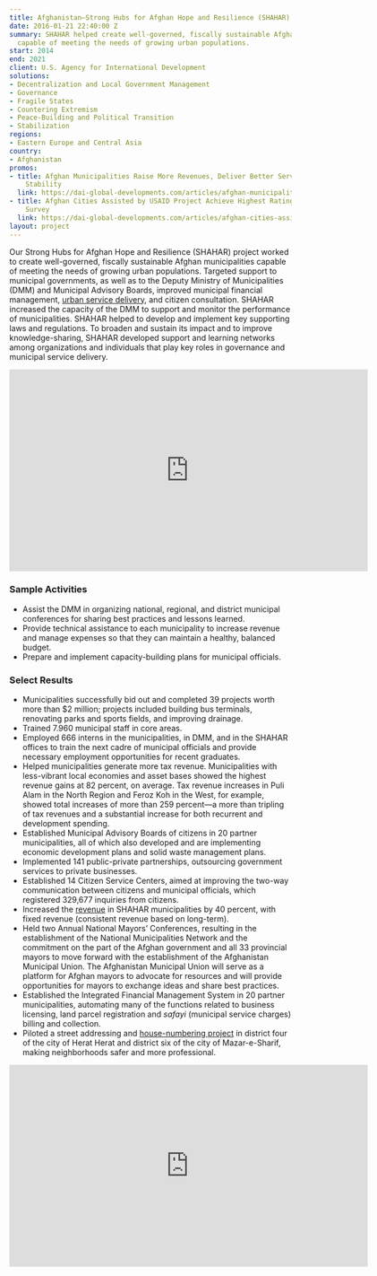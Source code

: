 ```yaml
---
title: Afghanistan—Strong Hubs for Afghan Hope and Resilience (SHAHAR)
date: 2016-01-21 22:40:00 Z
summary: SHAHAR helped create well-governed, fiscally sustainable Afghan municipalities
  capable of meeting the needs of growing urban populations.
start: 2014
end: 2021
client: U.S. Agency for International Development
solutions:
- Decentralization and Local Government Management
- Governance
- Fragile States
- Countering Extremism
- Peace-Building and Political Transition
- Stabilization
regions:
- Eastern Europe and Central Asia
country:
- Afghanistan
promos:
- title: Afghan Municipalities Raise More Revenues, Deliver Better Services, Enhance
    Stability
  link: https://dai-global-developments.com/articles/afghan-municipalities-raise-more-revenues-deliver-better-services-enhance-stability
- title: Afghan Cities Assisted by USAID Project Achieve Highest Ratings in Citizen
    Survey
  link: https://dai-global-developments.com/articles/afghan-cities-assisted-by-usaid-project-achieve-highest-ratings-in-citizen-survey
layout: project
---
```


Our Strong Hubs for Afghan Hope and Resilience (SHAHAR) project worked to create well-governed, fiscally sustainable Afghan municipalities capable of meeting the needs of growing urban populations. Targeted support to municipal governments, as well as to the Deputy Ministry of Municipalities (DMM) and Municipal Advisory Boards, improved municipal financial management, [urban service delivery](https://dai-global-developments.com/articles/afghan-cities-assisted-by-usaid-project-achieve-highest-ratings-in-citizen-survey), and citizen consultation. SHAHAR increased the capacity of the DMM to support and monitor the performance of municipalities. SHAHAR helped to develop and implement key supporting laws and regulations. To broaden and sustain its impact and to improve knowledge-sharing, SHAHAR developed support and learning networks among organizations and individuals that play key roles in governance and municipal service delivery.

<iframe src="https://player.vimeo.com/video/370977918" width="640" height="360" frameborder="0" allow="autoplay; fullscreen" allowfullscreen></iframe>

### Sample Activities

* Assist the DMM in organizing national, regional, and district municipal conferences for sharing best practices and lessons learned.
* Provide technical assistance to each municipality to increase revenue and manage expenses so that they can maintain a healthy, balanced budget. 
* Prepare and implement capacity-building plans for municipal officials.

### Select Results

* Municipalities successfully bid out and completed 39 projects worth more than $2 million; projects included building bus terminals, renovating parks and sports fields, and improving drainage.
* Trained 7.960 municipal staff in core areas.
* Employed 666 interns in the municipalities, in DMM, and in the SHAHAR offices to train the next cadre of municipal officials and provide necessary employment opportunities for recent graduates.
* Helped municipalities generate more tax revenue. Municipalities with less-vibrant local economies and asset bases showed the highest revenue gains at 82 percent, on average. Tax revenue increases in Puli Alam in the North Region and Feroz Koh in the West, for example, showed total increases of more than 259 percent—a more than tripling of tax revenues and a substantial increase for both recurrent and development spending.
* Established Municipal Advisory Boards of citizens in 20 partner municipalities, all of which also developed and are implementing economic development plans and solid waste management plans.
* Implemented 141 public-private partnerships, outsourcing government services to private businesses.
* Established 14 Citizen Service Centers, aimed at improving the two-way communication between citizens and municipal officials, which registered 329,677 inquiries from citizens.
* Increased the [revenue](http://dai-global-developments.com/articles/afghan-municipalities-raise-more-revenues-deliver-better-services-enhance-stability) in SHAHAR municipalities by 40 percent, with fixed revenue (consistent revenue based on long-term).
* Held two Annual National Mayors’ Conferences, resulting in the establishment of the National Municipalities Network and the commitment on the part of the Afghan government and all 33 provincial mayors to move forward with the establishment of the Afghanistan Municipal Union. The Afghanistan Municipal Union will serve as a platform for Afghan mayors to advocate for resources and will provide opportunities for mayors to exchange ideas and share best practices.
* Established the Integrated Financial Management System in 20 partner municipalities, automating many of the functions related to business licensing, land parcel registration and *safayi* (municipal service charges) billing and collection.
* Piloted a street addressing and [house-numbering project](https://www.usaid.gov/news-information/news/street-addressing-saves-business-herat) in district four of the city of Herat Herat and district six of the city of Mazar-e-Sharif, making neighborhoods safer and more professional.        

<iframe src="https://player.vimeo.com/video/204593033" width="640" height="360" frameborder="0" webkitallowfullscreen mozallowfullscreen allowfullscreen></iframe>